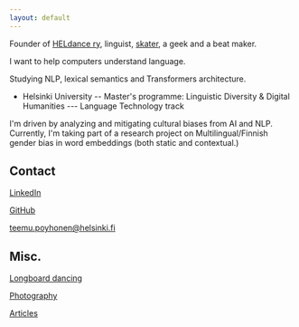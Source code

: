 ```yaml
---
layout: default
---
```



Founder of [HELdance ry](https://www.facebook.com/HELdanceCrew/), linguist, [skater](https://www.instagram.com/longteemu/), a geek and a beat maker.

I want to help computers understand language. 

Studying NLP, lexical semantics and Transformers architecture.
- Helsinki University 
-- Master's programme: Linguistic Diversity & Digital Humanities
--- Language Technology track

I'm driven by analyzing and mitigating cultural biases from AI and NLP. Currently, I'm taking part of a research project on Multilingual/Finnish gender bias in word embeddings (both static and contextual.)

## Contact

[LinkedIn](https://fi.linkedin.com/in/teemu-p%C3%B6yh%C3%B6nen-b26542157)

[GitHub](https://github.com/teemursu)

teemu.poyhonen@helsinki.fi

## Misc.

[Longboard dancing](https://www.instagram.com/longteemu/)

[Photography](https://www.instagram.com/teemusnaps)

[Articles](https://btsbzine.com/?author=5a1af41b53450a9c544d9a19) 




